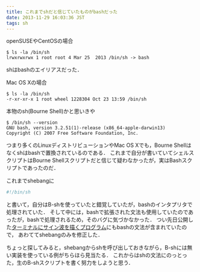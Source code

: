 ```yaml
---
title: これまでshだと信じていたものがbashだった
date: 2013-11-29 16:03:36 JST
tags: sh
---
```


openSUSEやCentOSの場合

```
$ ls -la /bin/sh
lrwxrwxrwx 1 root root 4 Mar 25  2013 /bin/sh -> bash
```

shはbashのエイリアスだった．

Mac OS Xの場合

```
$ ls -la /bin/sh
-r-xr-xr-x 1 root wheel 1228304 Oct 23 13:59 /bin/sh
```

本物のsh(Bourne Shell)かと思いきや

```
$ /bin/sh --version
GNU bash, version 3.2.51(1)-release (x86_64-apple-darwin13)
Copyright (C) 2007 Free Software Foundation, Inc.
```

つまり多くのLinuxディストリビューションやMac OS Xでも，Bourne Shellはなくshはbashで置換されているのである．
これまで自分が書いていてシェルスクリプトはBourne Shellスクリプトだと信じて疑わなかったが，実はBashスクリプトであったのだ．

これまでshebangに

```sh
#!/bin/sh
```

と書いて，自分はB-shを使っていたと錯覚していたが，bashのインタプリタで処理されていた．
そして中には，bashで拡張された文法も使用していたのであったが，bashで処理されるため，そのバグに気づかなかった．
つい先日公開した[ターミナルにサイン波を描くプログラム](https://gist.github.com/iBenza/7687234)にもbashの文法が含まれていたので，
あわててshebangのみを修正した．

ちょっと探してみると，shebangからshを呼び出しておきながら，B-shには無い実装を使っている例がちらほら見当たる．
これからはshの文法にのっとった，生のB-shスクリプトを書く努力をしようと思う．

